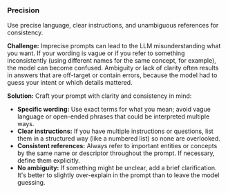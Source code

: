### Precision  
Use precise language, clear instructions, and unambiguous references for consistency.

**Challenge:** Imprecise prompts can lead to the LLM misunderstanding what you want. If your wording is vague or if you refer to something inconsistently (using different names for the same concept, for example), the model can become confused. Ambiguity or lack of clarity often results in answers that are off-target or contain errors, because the model had to guess your intent or which details mattered.

**Solution:** Craft your prompt with clarity and consistency in mind:  
- **Specific wording:** Use exact terms for what you mean; avoid vague language or open-ended phrases that could be interpreted multiple ways.  
- **Clear instructions:** If you have multiple instructions or questions, list them in a structured way (like a numbered list) so none are overlooked.  
- **Consistent references:** Always refer to important entities or concepts by the same name or descriptor throughout the prompt. If necessary, define them explicitly.  
- **No ambiguity:** If something might be unclear, add a brief clarification. It's better to slightly over-explain in the prompt than to leave the model guessing.
